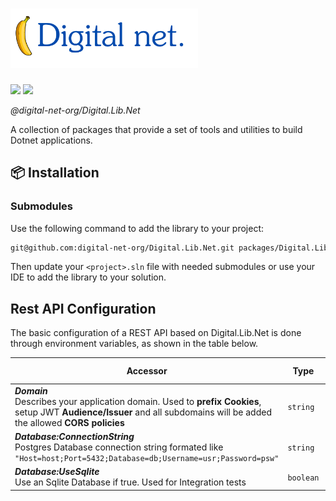<h1>
    <img width="300" src="https://raw.githubusercontent.com/digital-net-org/.github/refs/heads/master/assets/logo_v2025.svg">
</h1>
<div justify="center">
    <a href="https://dotnet.microsoft.com/en-us/languages/csharp"><img src="https://img.shields.io/badge/C%23-blue.svg?color=622075"></a>
    <a href="https://learn.microsoft.com/en-us/dotnet/core/whats-new/dotnet-9/overview?WT.mc_id=dotnet-35129-website"><img src="https://img.shields.io/badge/Dotnet-blue.svg?color=4f2bce"></a>
</div>

_@digital-net-org/Digital.Lib.Net_

A collection of packages that provide a set of tools and utilities to build Dotnet applications.

## :package: Installation

### Submodules

Use the following command to add the library to your project:
```bash
git@github.com:digital-net-org/Digital.Lib.Net.git packages/Digital.Lib
```

Then update your `<project>.sln` file with needed submodules or use your IDE to add the library to your solution.

## Rest API Configuration
The basic configuration of a REST API based on Digital.Lib.Net is done through environment variables, as shown in the table below.

| Accessor                                                                                                                                                                                                  | Type       | Default value            |
|-----------------------------------------------------------------------------------------------------------------------------------------------------------------------------------------------------------|------------|--------------------------|
| ___Domain___                             <br/>Describes your application domain. Used to **prefix Cookies**, setup JWT **Audience/Issuer** and all subdomains will be added the allowed **CORS policies** | `string`   | **Mandatory**            |
| ___Database:ConnectionString___          <br/>Postgres Database connection string formated like `"Host=host;Port=5432;Database=db;Username=usr;Password=psw"`                                             | `string`   | **Mandatory**            |
| ___Database:UseSqlite___                 <br/>Use an Sqlite Database if true. Used for Integration tests                                                                                                  | `boolean`  | `false`                  |
